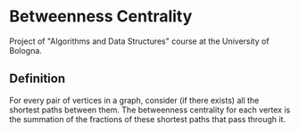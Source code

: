 # Betweenness Centrality

Project of "Algorithms and Data Structures" course at the University of Bologna.

## Definition

For every pair of vertices in a graph, consider (if there exists) all the shortest paths between them. The betweenness centrality for each vertex is the summation of the fractions of these shortest paths that pass through it.
